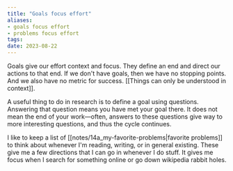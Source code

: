 ```yaml
---
title: "Goals focus effort"
aliases:
- goals focus effort
- problems focus effort
tags:
date: 2023-08-22
---
```


Goals give our effort context and focus. They define an end and direct our actions to that end. If we don't have goals, then we have no stopping points. And we also have no metric for success. [[Things can only be understood in context]].

A useful thing to do in research is to define a goal using questions. Answering that question means you have met your goal there. It does not mean the end of your work—often, answers to these questions give way to more interesting questions, and thus the cycle continues.

I like to keep a list of [[notes/14a_my-favorite-problems|favorite problems]] to think about whenever I'm reading, writing, or in general existing. These give me a few directions that I can go in whenever I do stuff. It gives me focus when I search for something online or go down wikipedia rabbit holes.